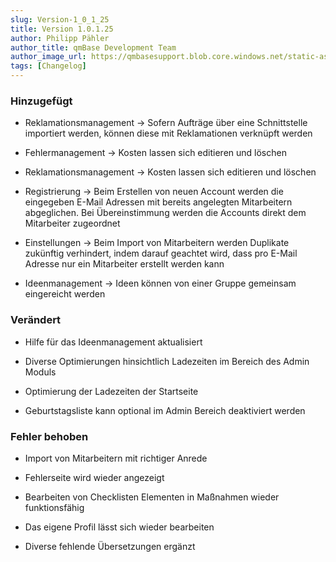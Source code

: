 ```yaml
---
slug: Version-1_0_1_25
title: Version 1.0.1.25
author: Philipp Pähler
author_title: qmBase Development Team
author_image_url: https://qmbasesupport.blob.core.windows.net/static-assets/img/persons/paehler_round.png
tags: [Changelog]
---
```

### Hinzugefügt

*   Reklamationsmanagement -> Sofern Aufträge über eine Schnittstelle importiert werden, können diese mit Reklamationen verknüpft werden

*   Fehlermanagement -> Kosten lassen sich editieren und löschen

*   Reklamationsmanagement -> Kosten lassen sich editieren und löschen

*   Registrierung -> Beim Erstellen von neuen Account werden die eingegeben E-Mail Adressen mit bereits angelegten Mitarbeitern abgeglichen. Bei Übereinstimmung werden die Accounts direkt dem Mitarbeiter zugeordnet

*   Einstellungen -> Beim Import von Mitarbeitern werden Duplikate zukünftig verhindert, indem darauf geachtet wird, dass pro E-Mail Adresse nur ein Mitarbeiter erstellt werden kann

*   Ideenmanagement -> Ideen können von einer Gruppe gemeinsam eingereicht werden

### Verändert

*   Hilfe für das Ideenmanagement aktualisiert

*   Diverse Optimierungen hinsichtlich Ladezeiten im Bereich des Admin Moduls

*   Optimierung der Ladezeiten der Startseite

*   Geburtstagsliste kann optional im Admin Bereich deaktiviert werden

### Fehler behoben

*   Import von Mitarbeitern mit richtiger Anrede

*   Fehlerseite wird wieder angezeigt

*   Bearbeiten von Checklisten Elementen in Maßnahmen wieder funktionsfähig

*   Das eigene Profil lässt sich wieder bearbeiten

*   Diverse fehlende Übersetzungen ergänzt